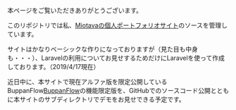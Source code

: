 本ページをご覧いただきありがとうございます。

このリポジトリでは私、[Miotavaの個人ポートフォリオサイト](http://portfolio.miotava.com/)のソースを管理しています。

サイトはかなりベーシックな作りになっておりますが（見た目も中身も・・・）、Laravelの利用についてお見せするためだけにLaravelを使って作成しております。（2019/4/17現在）

近日中に、本サイトで現在アルファ版を限定公開しているBuppanFlow[BuppanFlow](http://portfolio.miotava.com/)の機能限定版を、GitHubでのソースコード公開とともに本サイトのサブディレクトリでデモをお見せできる予定です。
